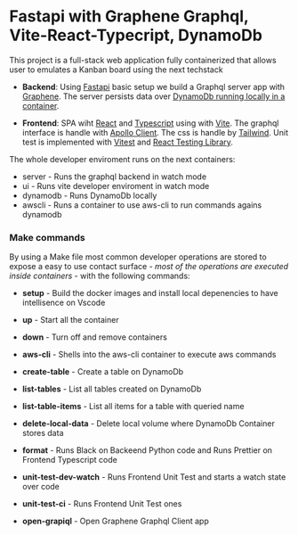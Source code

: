
# Fastapi with Graphene Graphql, Vite-React-Typecript, DynamoDb

This project is a full-stack web application fully containerized that allows user to emulates a Kanban board using the next techstack

- __Backend__: Using [Fastapi](https://fastapi.tiangolo.com/) basic setup we build a Graphql server app with [Graphene](https://graphene-python.org/). The server persists data over [DynamoDb running locally in a container](https://hub.docker.com/r/amazon/dynamodb-local).

- __Frontend__: SPA wiht [React](https://react.dev/) and [Typescript](https://www.typescriptlang.org/) using with [Vite](https://vitejs.dev/). The graphql interface is handle with [Apollo Client](https://www.apollographql.com/docs/react/). The css is handle by [Tailwind](https://tailwindcss.com/). Unit test is implemented with [Vitest](https://vitest.dev/) and [React Testing Library](https://testing-library.com/docs/react-testing-library/intro/).

The whole developer enviroment runs on the next containers:

-  server - Runs the graphql backend in watch mode
-  ui - Runs vite developer enviroment in watch mode
-  dynamodb - Runs DynamoDb locally
-  awscli - Runs a container to use aws-cli to run commands agains dynamodb

### Make commands

By using a Make file most common developer operations are stored to expose a easy to use contact surface - _most of the operations are executed inside containers_ - with the following commands:

-  __setup__ - Build the docker images and install local depenencies to have intellisence on Vscode

- __up__ - Start all the container

- __down__ - Turn off and remove containers

- __aws-cli__ - Shells into the aws-cli container to execute aws commands

- __create-table__ - Create a table on DynamoDb

- __list-tables__ - List all tables created on DynamoDb

- __list-table-items__ - List all items for a table with queried name

- __delete-local-data__ - Delete local volume where DynamoDb Container stores data

- __format__ - Runs Black on Backeend Python code and Runs Prettier on Frontend Typescript code

- __unit-test-dev-watch__ - Runs Frontend Unit Test and starts a watch state over code

- __unit-test-ci__ - Runs Frontend Unit Test ones

- __open-grapiql__ - Open Graphene Graphql Client app

